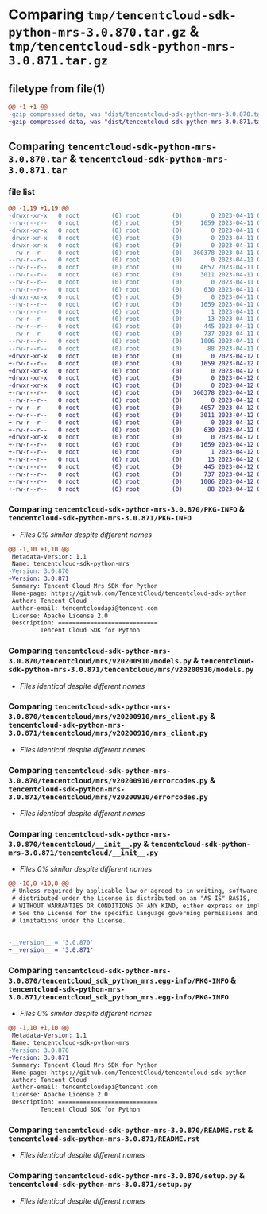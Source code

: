 # Comparing `tmp/tencentcloud-sdk-python-mrs-3.0.870.tar.gz` & `tmp/tencentcloud-sdk-python-mrs-3.0.871.tar.gz`

## filetype from file(1)

```diff
@@ -1 +1 @@
-gzip compressed data, was "dist/tencentcloud-sdk-python-mrs-3.0.870.tar", last modified: Tue Apr 11 03:43:35 2023, max compression
+gzip compressed data, was "dist/tencentcloud-sdk-python-mrs-3.0.871.tar", last modified: Wed Apr 12 00:36:35 2023, max compression
```

## Comparing `tencentcloud-sdk-python-mrs-3.0.870.tar` & `tencentcloud-sdk-python-mrs-3.0.871.tar`

### file list

```diff
@@ -1,19 +1,19 @@
-drwxr-xr-x   0 root         (0) root         (0)        0 2023-04-11 03:43:35.000000 tencentcloud-sdk-python-mrs-3.0.870/
--rw-r--r--   0 root         (0) root         (0)     1659 2023-04-11 03:43:35.000000 tencentcloud-sdk-python-mrs-3.0.870/PKG-INFO
-drwxr-xr-x   0 root         (0) root         (0)        0 2023-04-11 03:43:35.000000 tencentcloud-sdk-python-mrs-3.0.870/tencentcloud/
-drwxr-xr-x   0 root         (0) root         (0)        0 2023-04-11 03:43:35.000000 tencentcloud-sdk-python-mrs-3.0.870/tencentcloud/mrs/
-drwxr-xr-x   0 root         (0) root         (0)        0 2023-04-11 03:43:35.000000 tencentcloud-sdk-python-mrs-3.0.870/tencentcloud/mrs/v20200910/
--rw-r--r--   0 root         (0) root         (0)   360378 2023-04-11 03:43:35.000000 tencentcloud-sdk-python-mrs-3.0.870/tencentcloud/mrs/v20200910/models.py
--rw-r--r--   0 root         (0) root         (0)        0 2023-04-11 03:43:35.000000 tencentcloud-sdk-python-mrs-3.0.870/tencentcloud/mrs/v20200910/__init__.py
--rw-r--r--   0 root         (0) root         (0)     4657 2023-04-11 03:43:35.000000 tencentcloud-sdk-python-mrs-3.0.870/tencentcloud/mrs/v20200910/mrs_client.py
--rw-r--r--   0 root         (0) root         (0)     3011 2023-04-11 03:43:35.000000 tencentcloud-sdk-python-mrs-3.0.870/tencentcloud/mrs/v20200910/errorcodes.py
--rw-r--r--   0 root         (0) root         (0)        0 2023-04-11 03:43:35.000000 tencentcloud-sdk-python-mrs-3.0.870/tencentcloud/mrs/__init__.py
--rw-r--r--   0 root         (0) root         (0)      630 2023-04-11 03:43:35.000000 tencentcloud-sdk-python-mrs-3.0.870/tencentcloud/__init__.py
-drwxr-xr-x   0 root         (0) root         (0)        0 2023-04-11 03:43:35.000000 tencentcloud-sdk-python-mrs-3.0.870/tencentcloud_sdk_python_mrs.egg-info/
--rw-r--r--   0 root         (0) root         (0)     1659 2023-04-11 03:43:35.000000 tencentcloud-sdk-python-mrs-3.0.870/tencentcloud_sdk_python_mrs.egg-info/PKG-INFO
--rw-r--r--   0 root         (0) root         (0)        1 2023-04-11 03:43:35.000000 tencentcloud-sdk-python-mrs-3.0.870/tencentcloud_sdk_python_mrs.egg-info/dependency_links.txt
--rw-r--r--   0 root         (0) root         (0)       13 2023-04-11 03:43:35.000000 tencentcloud-sdk-python-mrs-3.0.870/tencentcloud_sdk_python_mrs.egg-info/top_level.txt
--rw-r--r--   0 root         (0) root         (0)      445 2023-04-11 03:43:35.000000 tencentcloud-sdk-python-mrs-3.0.870/tencentcloud_sdk_python_mrs.egg-info/SOURCES.txt
--rw-r--r--   0 root         (0) root         (0)      737 2023-04-11 03:43:35.000000 tencentcloud-sdk-python-mrs-3.0.870/README.rst
--rw-r--r--   0 root         (0) root         (0)     1006 2023-04-11 03:43:35.000000 tencentcloud-sdk-python-mrs-3.0.870/setup.py
--rw-r--r--   0 root         (0) root         (0)       88 2023-04-11 03:43:35.000000 tencentcloud-sdk-python-mrs-3.0.870/setup.cfg
+drwxr-xr-x   0 root         (0) root         (0)        0 2023-04-12 00:36:35.000000 tencentcloud-sdk-python-mrs-3.0.871/
+-rw-r--r--   0 root         (0) root         (0)     1659 2023-04-12 00:36:35.000000 tencentcloud-sdk-python-mrs-3.0.871/PKG-INFO
+drwxr-xr-x   0 root         (0) root         (0)        0 2023-04-12 00:36:35.000000 tencentcloud-sdk-python-mrs-3.0.871/tencentcloud/
+drwxr-xr-x   0 root         (0) root         (0)        0 2023-04-12 00:36:35.000000 tencentcloud-sdk-python-mrs-3.0.871/tencentcloud/mrs/
+drwxr-xr-x   0 root         (0) root         (0)        0 2023-04-12 00:36:35.000000 tencentcloud-sdk-python-mrs-3.0.871/tencentcloud/mrs/v20200910/
+-rw-r--r--   0 root         (0) root         (0)   360378 2023-04-12 00:36:35.000000 tencentcloud-sdk-python-mrs-3.0.871/tencentcloud/mrs/v20200910/models.py
+-rw-r--r--   0 root         (0) root         (0)        0 2023-04-12 00:36:35.000000 tencentcloud-sdk-python-mrs-3.0.871/tencentcloud/mrs/v20200910/__init__.py
+-rw-r--r--   0 root         (0) root         (0)     4657 2023-04-12 00:36:35.000000 tencentcloud-sdk-python-mrs-3.0.871/tencentcloud/mrs/v20200910/mrs_client.py
+-rw-r--r--   0 root         (0) root         (0)     3011 2023-04-12 00:36:35.000000 tencentcloud-sdk-python-mrs-3.0.871/tencentcloud/mrs/v20200910/errorcodes.py
+-rw-r--r--   0 root         (0) root         (0)        0 2023-04-12 00:36:35.000000 tencentcloud-sdk-python-mrs-3.0.871/tencentcloud/mrs/__init__.py
+-rw-r--r--   0 root         (0) root         (0)      630 2023-04-12 00:36:35.000000 tencentcloud-sdk-python-mrs-3.0.871/tencentcloud/__init__.py
+drwxr-xr-x   0 root         (0) root         (0)        0 2023-04-12 00:36:35.000000 tencentcloud-sdk-python-mrs-3.0.871/tencentcloud_sdk_python_mrs.egg-info/
+-rw-r--r--   0 root         (0) root         (0)     1659 2023-04-12 00:36:35.000000 tencentcloud-sdk-python-mrs-3.0.871/tencentcloud_sdk_python_mrs.egg-info/PKG-INFO
+-rw-r--r--   0 root         (0) root         (0)        1 2023-04-12 00:36:35.000000 tencentcloud-sdk-python-mrs-3.0.871/tencentcloud_sdk_python_mrs.egg-info/dependency_links.txt
+-rw-r--r--   0 root         (0) root         (0)       13 2023-04-12 00:36:35.000000 tencentcloud-sdk-python-mrs-3.0.871/tencentcloud_sdk_python_mrs.egg-info/top_level.txt
+-rw-r--r--   0 root         (0) root         (0)      445 2023-04-12 00:36:35.000000 tencentcloud-sdk-python-mrs-3.0.871/tencentcloud_sdk_python_mrs.egg-info/SOURCES.txt
+-rw-r--r--   0 root         (0) root         (0)      737 2023-04-12 00:36:35.000000 tencentcloud-sdk-python-mrs-3.0.871/README.rst
+-rw-r--r--   0 root         (0) root         (0)     1006 2023-04-12 00:36:35.000000 tencentcloud-sdk-python-mrs-3.0.871/setup.py
+-rw-r--r--   0 root         (0) root         (0)       88 2023-04-12 00:36:35.000000 tencentcloud-sdk-python-mrs-3.0.871/setup.cfg
```

### Comparing `tencentcloud-sdk-python-mrs-3.0.870/PKG-INFO` & `tencentcloud-sdk-python-mrs-3.0.871/PKG-INFO`

 * *Files 0% similar despite different names*

```diff
@@ -1,10 +1,10 @@
 Metadata-Version: 1.1
 Name: tencentcloud-sdk-python-mrs
-Version: 3.0.870
+Version: 3.0.871
 Summary: Tencent Cloud Mrs SDK for Python
 Home-page: https://github.com/TencentCloud/tencentcloud-sdk-python
 Author: Tencent Cloud
 Author-email: tencentcloudapi@tencent.com
 License: Apache License 2.0
 Description: ============================
         Tencent Cloud SDK for Python
```

### Comparing `tencentcloud-sdk-python-mrs-3.0.870/tencentcloud/mrs/v20200910/models.py` & `tencentcloud-sdk-python-mrs-3.0.871/tencentcloud/mrs/v20200910/models.py`

 * *Files identical despite different names*

### Comparing `tencentcloud-sdk-python-mrs-3.0.870/tencentcloud/mrs/v20200910/mrs_client.py` & `tencentcloud-sdk-python-mrs-3.0.871/tencentcloud/mrs/v20200910/mrs_client.py`

 * *Files identical despite different names*

### Comparing `tencentcloud-sdk-python-mrs-3.0.870/tencentcloud/mrs/v20200910/errorcodes.py` & `tencentcloud-sdk-python-mrs-3.0.871/tencentcloud/mrs/v20200910/errorcodes.py`

 * *Files identical despite different names*

### Comparing `tencentcloud-sdk-python-mrs-3.0.870/tencentcloud/__init__.py` & `tencentcloud-sdk-python-mrs-3.0.871/tencentcloud/__init__.py`

 * *Files 0% similar despite different names*

```diff
@@ -10,8 +10,8 @@
 # Unless required by applicable law or agreed to in writing, software
 # distributed under the License is distributed on an "AS IS" BASIS,
 # WITHOUT WARRANTIES OR CONDITIONS OF ANY KIND, either express or implied.
 # See the License for the specific language governing permissions and
 # limitations under the License.
 
 
-__version__ = '3.0.870'
+__version__ = '3.0.871'
```

### Comparing `tencentcloud-sdk-python-mrs-3.0.870/tencentcloud_sdk_python_mrs.egg-info/PKG-INFO` & `tencentcloud-sdk-python-mrs-3.0.871/tencentcloud_sdk_python_mrs.egg-info/PKG-INFO`

 * *Files 0% similar despite different names*

```diff
@@ -1,10 +1,10 @@
 Metadata-Version: 1.1
 Name: tencentcloud-sdk-python-mrs
-Version: 3.0.870
+Version: 3.0.871
 Summary: Tencent Cloud Mrs SDK for Python
 Home-page: https://github.com/TencentCloud/tencentcloud-sdk-python
 Author: Tencent Cloud
 Author-email: tencentcloudapi@tencent.com
 License: Apache License 2.0
 Description: ============================
         Tencent Cloud SDK for Python
```

### Comparing `tencentcloud-sdk-python-mrs-3.0.870/README.rst` & `tencentcloud-sdk-python-mrs-3.0.871/README.rst`

 * *Files identical despite different names*

### Comparing `tencentcloud-sdk-python-mrs-3.0.870/setup.py` & `tencentcloud-sdk-python-mrs-3.0.871/setup.py`

 * *Files identical despite different names*

